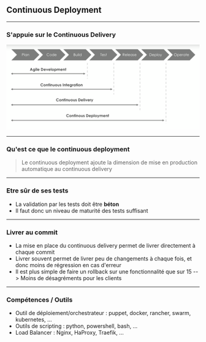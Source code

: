 ## Continuous Deployment

----

### S'appuie sur le Continuous Delivery
<img src="images/wf-cdeployment.png" style="background:none; border:none; box-shadow:none;"/>

----

### Qu'est ce que le continuous deployment

> Le continuous deployment ajoute la dimension de mise en production automatique au continuous delivery

----

### Etre sûr de ses tests

* La validation par les tests doit être **béton**
* Il faut donc un niveau de maturité des tests suffisant

----

### Livrer au commit

* La mise en place du continuous delivery permet de livrer directement à chaque commit
* Livrer souvent permet de livrer peu de changements à chaque fois, et donc moins de régression en cas d'erreur
* Il est plus simple de faire un rollback sur une fonctionnalité que sur 15 --> Moins de désagréments pour les clients

----

### Compétences / Outils

* Outil de déploiement/orchestrateur : puppet, docker, rancher, swarm, kubernetes, ...
* Outils de scripting : python, powershell, bash, ...
* Load Balancer : Nginx, HaProxy, Traefik, ...
